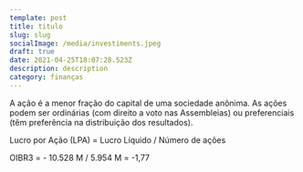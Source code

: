 ```yaml
---
template: post
title: titulo
slug: slug
socialImage: /media/investiments.jpeg
draft: true
date: 2021-04-25T18:07:28.523Z
description: description
category: finanças
---
```

A ação é a menor fração do capital de uma sociedade anônima. As ações podem ser ordinárias (com direito a voto nas Assembleias) ou preferenciais (têm preferência na distribuição dos resultados).



Lucro por Ação (LPA) = Lucro Líquido / Número de ações

OIBR3 = - 10.528 M / 5.954 M = -1,77